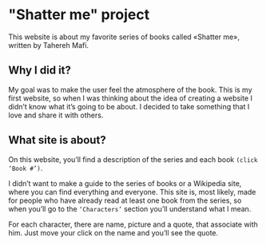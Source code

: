 # "Shatter me" project

This website is about my favorite series of books called «Shatter me», written by Tahereh Mafi. 

## Why I did it?

My goal was to make the user feel the atmosphere of the book.
This is my first website, so when I was thinking about the idea of creating a website I didn’t know what it’s going to be about. 
I decided to take something that I love and share it with others. 

## What site is about?

On this website, you’ll find a description of the series and each book `(click ‘Book #’)`.

I didn’t want to make a guide to the series of books or a Wikipedia site, where you can find everything and everyone. 
This site is, most likely, made for people who have already read at least one book from the series,  so when you’ll go to the `‘Characters’` section you’ll understand what I mean. 

For each character, there are name, picture and a quote, that associate with him. 
Just move your click on the name and you’ll see the quote. 
